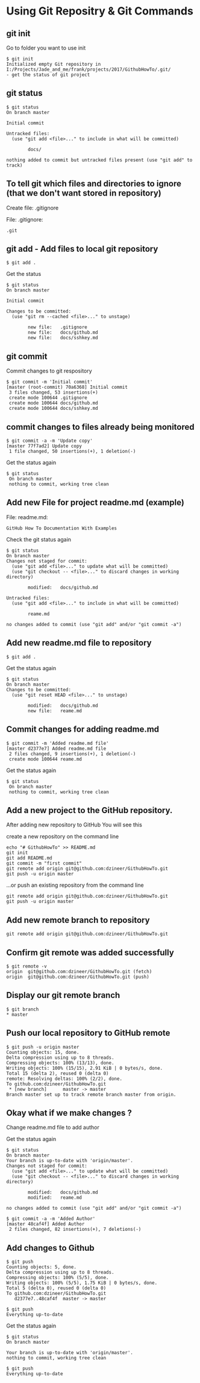 Using Git Repositry & Git Commands
==================================

git init
--------
Go to folder you want to use init

```
$ git init
Initialized empty Git repository in I:/Projects/Jade_and_me/frank/projects/2017/GithubHowTo/.git/
- get the status of git project

```

git status
----------

```
$ git status
On branch master

Initial commit

Untracked files:
  (use "git add <file>..." to include in what will be committed)

        docs/

nothing added to commit but untracked files present (use "git add" to track)
```

To tell git which files and directories to ignore (that we don't want stored in repository)
-------------------------------------------------------------------------------------------
Create file: .gitignore

File: .gitignore:

```
.git
```

git add - Add files to local git repository
------------------------------------------------------

```
$ git add .
```

Get the status

```
$ git status
On branch master

Initial commit

Changes to be committed:
  (use "git rm --cached <file>..." to unstage)

        new file:   .gitignore
        new file:   docs/github.md
        new file:   docs/sshkey.md
```

git commit
----------
Commit changes to git respository

```
$ git commit -m 'Initial commit'
[master (root-commit) 70a6368] Initial commit
 3 files changed, 53 insertions(+)
 create mode 100644 .gitignore
 create mode 100644 docs/github.md
 create mode 100644 docs/sshkey.md       
```

commit changes to files already being monitored
-----------------------------------------------

```
$ git commit -a -m 'Update copy'
[master 77f7ad2] Update copy
 1 file changed, 50 insertions(+), 1 deletion(-)
```

Get the status again

```
$ git status
 On branch master
 nothing to commit, working tree clean
```
 
Add new File for project readme.md (example)
--------------------------------------------
File: readme.md:

```
GitHub How To Documentation With Examples
```

Check the git status again

```
$ git status
On branch master
Changes not staged for commit:
  (use "git add <file>..." to update what will be committed)
  (use "git checkout -- <file>..." to discard changes in working directory)

        modified:   docs/github.md

Untracked files:
  (use "git add <file>..." to include in what will be committed)

        reame.md

no changes added to commit (use "git add" and/or "git commit -a")
```


Add new readme.md file to repository
------------------------------------------------------

```
$ git add .
```
Get the status again

```
$ git status
On branch master
Changes to be committed:
  (use "git reset HEAD <file>..." to unstage)

        modified:   docs/github.md
        new file:   reame.md
```

Commit changes for adding readme.md
-----------------------------------

```
$ git commit -m 'Added readme.md file'
[master d2377e7] Added readme.md file
 2 files changed, 9 insertions(+), 1 deletion(-)
 create mode 100644 reame.md
```

Get the status again

```
$ git status
 On branch master
 nothing to commit, working tree clean
``` 

Add a new project to the GitHub repository.
-------------------------------------------
After adding new repository to GitHub You will see this

create a new repository on the command line

```
echo "# GithubHowTo" >> README.md
git init
git add README.md
git commit -m "first commit"
git remote add origin git@github.com:dzineer/GithubHowTo.git
git push -u origin master
```

…or push an existing repository from the command line

```
git remote add origin git@github.com:dzineer/GithubHowTo.git
git push -u origin master
```

Add new remote branch to repository
-----------------------------------

```
git remote add origin git@github.com:dzineer/GithubHowTo.git
```

Confirm git remote was added successfully
-----------------------------------------

```
$ git remote -v
origin  git@github.com:dzineer/GithubHowTo.git (fetch)
origin  git@github.com:dzineer/GithubHowTo.git (push)
```


Display our git remote branch
-----------------------------

```
$ git branch
* master
```

Push our local repository to GitHub remote
------------------------------------------

```
$ git push -u origin master
Counting objects: 15, done.
Delta compression using up to 8 threads.
Compressing objects: 100% (13/13), done.
Writing objects: 100% (15/15), 2.91 KiB | 0 bytes/s, done.
Total 15 (delta 2), reused 0 (delta 0)
remote: Resolving deltas: 100% (2/2), done.
To github.com:dzineer/GithubHowTo.git
 * [new branch]      master -> master
Branch master set up to track remote branch master from origin.
```

Okay what if we make changes ?
------------------------------
Change readme.md file to add author

Get the status again

```
$ git status
On branch master
Your branch is up-to-date with 'origin/master'.
Changes not staged for commit:
  (use "git add <file>..." to update what will be committed)
  (use "git checkout -- <file>..." to discard changes in working directory)

        modified:   docs/github.md
        modified:   reame.md

no changes added to commit (use "git add" and/or "git commit -a")

$ git commit -a -m 'Added Author'
[master 48caf4f] Added Author
 2 files changed, 82 insertions(+), 7 deletions(-)
```

Add changes to Github
---------------------

```
$ git push
Counting objects: 5, done.
Delta compression using up to 8 threads.
Compressing objects: 100% (5/5), done.
Writing objects: 100% (5/5), 1.75 KiB | 0 bytes/s, done.
Total 5 (delta 0), reused 0 (delta 0)
To github.com:dzineer/GithubHowTo.git
   d2377e7..48caf4f  master -> master

$ git push
Everything up-to-date
```

Get the status again

```
$ git status
On branch master

Your branch is up-to-date with 'origin/master'.
nothing to commit, working tree clean

$ git push
Everything up-to-date

```
